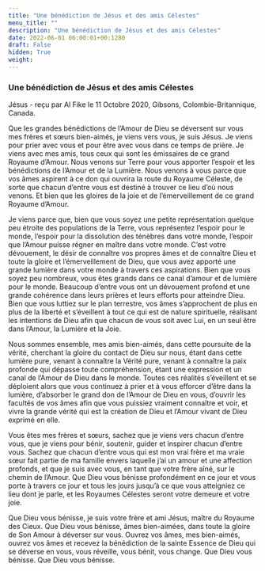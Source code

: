 ```yaml
---
title: "Une bénédiction de Jésus et des amis Célestes"
menu_title: ""
description: "Une bénédiction de Jésus et des amis Célestes"
date: 2022-06-01 06:00:01+00:1280
draft: False
hidden: True
weight:
---
```

### Une bénédiction de Jésus et des amis Célestes

Jésus - reçu par Al Fike le 11 Octobre 2020, Gibsons, Colombie-Britannique, Canada.

Que les grandes bénédictions de l’Amour de Dieu se déversent sur vous mes frères et sœurs bien-aimés, je viens vers vous, je suis Jésus. Je viens pour prier avec vous et pour être avec vous dans ce temps de prière. Je viens avec mes amis, tous ceux qui sont les émissaires de ce grand Royaume d’Amour. Nous venons sur Terre pour vous apporter l’espoir et les bénédictions de l’Amour et de la Lumière. Nous venons à vous parce que vos âmes aspirent à ce don qui ouvrira la route du Royaume Céleste, de sorte que chacun d’entre vous est destiné à trouver ce lieu d’où nous venons. Et bien que les gloires de la joie et de l’émerveillement de ce grand Royaume d’Amour.

Je viens parce que, bien que vous soyez une petite représentation quelque peu étroite des populations de la Terre, vous représentez l’espoir pour le monde, l’espoir pour la dissolution des ténèbres dans votre monde, l’espoir que l’Amour puisse régner en maître dans votre monde. C’est votre dévouement, le désir de connaître vos propres âmes et de connaître Dieu et toute la gloire et l’émerveillement de Dieu, que vous avez apporté une grande lumière dans votre monde à travers ces aspirations. Bien que vous soyez peu nombreux, vous êtes grands dans ce canal d’amour et de lumière pour le monde. Beaucoup d’entre vous ont un dévouement profond et une grande cohérence dans leurs prières et leurs efforts pour atteindre Dieu. Bien que vous luttiez sur le plan terrestre, vos âmes s’approchent de plus en plus de la liberté et s’éveillent à tout ce qui est de nature spirituelle, réalisant les intentions de Dieu afin que chacun de vous soit avec Lui, en un seul être dans l’Amour, la Lumière et la Joie.

Nous sommes ensemble, mes amis bien-aimés, dans cette poursuite de la vérité, cherchant la gloire du contact de Dieu sur nous, étant dans cette lumière pure, venant à connaître la Vérité pure, venant à connaître la paix profonde qui dépasse toute compréhension, étant une expression et un canal de l’Amour de Dieu dans le monde. Toutes ces réalités s’éveillent et se déploient alors que vous continuez à prier et à vous efforcer d’être dans la lumière, d’absorber le grand don de l’Amour de Dieu en vous, d’ouvrir les facultés de vos âmes afin que vous puissiez vraiment connaître et voir, et vivre la grande vérité qui est la création de Dieu et l’Amour vivant de Dieu exprimé en elle.

Vous êtes mes frères et sœurs, sachez que je viens vers chacun d’entre vous, que je viens pour bénir, soutenir, guider et inspirer chacun d’entre vous. Sachez que chacun d’entre vous qui est mon vrai frère et ma vraie sœur fait partie de ma famille envers laquelle j’ai un amour et une affection profonds, et que je suis avec vous, en tant que votre frère aîné, sur le chemin de l’Amour. Que Dieu vous bénisse profondément en ce jour et vous porte à travers ce jour et tous les jours jusqu’à ce que vous atteigniez ce lieu dont je parle, et les Royaumes Célestes seront votre demeure et votre joie.

Que Dieu vous bénisse, je suis votre frère et ami Jésus, maître du Royaume des Cieux. Que Dieu vous bénisse, âmes bien-aimées, dans toute la gloire de Son Amour à déverser sur vous. Ouvrez vos âmes, mes bien-aimés, ouvrez vos âmes et recevez la bénédiction de la sainte Essence de Dieu qui se déverse en vous, vous réveille, vous bénit, vous change. Que Dieu vous bénisse. Que Dieu vous bénisse.
